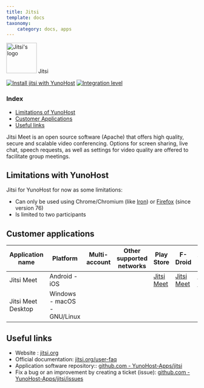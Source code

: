 ```yaml
---
title: Jitsi
template: docs
taxonomy:
    category: docs, apps
---
```


<img src="/images/jitsi_logo.svg" width="80px" alt="Jitsi's logo"> Jitsi

[![Install jitsi with YunoHost](https://install-app.yunohost.org/install-with-yunohost.png)](https://install-app.yunohost.org/?app=jitsi) [![Integration level](https://dash.yunohost.org/integration/jitsi.svg)](https://dash.yunohost.org/appci/app/jitsi)

### Index

- [Limitations of YunoHost](#limitations-with-yunohost)
- [Customer Applications](#customer-applications)
- [Useful links](#useful-links)

Jitsi Meet is an open source software (Apache) that offers high quality, secure and scalable video conferencing. Options for screen sharing, live chat, speech requests, as well as settings for video quality are offered to facilitate group meetings.

## Limitations with YunoHost

Jitsi for YunoHost for now as some limitations:

* Can only be used using Chrome/Chromium (like [Iron](https://www.srware.net/iron/)) or [Firefox](https://www.mozilla.org/fr/firefox/browsers/) (since version 76)
* Is limited to two participants


## Customer applications

| Application name | Platform | Multi-account | Other supported networks | Play Store | F-Droid | Apple Store | *Other* |
|-----------------------|------------|---------------|-------------------------|------------|---------|-------------|----------|
| Jitsi Meet            | Android - iOS  |               |                      | [Jitsi Meet](https://play.google.com/store/apps/details?id=org.jitsi.meet) | [Jitsi Meet](https://f-droid.org/en/packages/org.jitsi.meet/) | [Jitsi Meet](https://apps.apple.com/us/app/jitsi-meet/id1165103905) |          |
| Jitsi Meet Desktop    | Windows - macOS - GNU/Linux  |  |                        |            |         |             | [Download](https://desktop.jitsi.org/Main/Download)  |

## Useful links

 + Website : [jitsi.org](https://jitsi.org)
 + Official documentation: [jitsi.org/user-faq](https://jitsi.org/user-faq/)
 + Application software repository:: [github.com - YunoHost-Apps/jitsi](https://github.com/YunoHost-Apps/jitsi_ynh)
 + Fix a bug or an improvement by creating a ticket (issue): [github.com - YunoHost-Apps/jitsi/issues](https://github.com/YunoHost-Apps/jitsi_ynh/issues)
